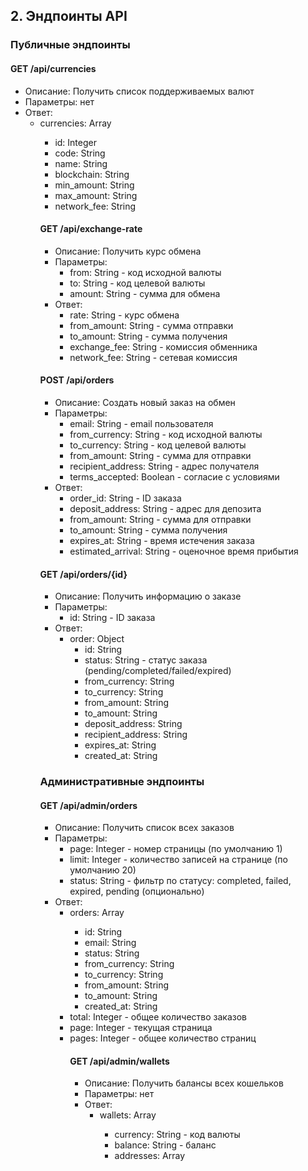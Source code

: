 
## 2. Эндпоинты API

### Публичные эндпоинты

#### GET /api/currencies
- Описание: Получить список поддерживаемых валют
- Параметры: нет
- Ответ:
  - currencies: Array<Object>
    - id: Integer
    - code: String
    - name: String
    - blockchain: String
    - min_amount: String
    - max_amount: String
    - network_fee: String

#### GET /api/exchange-rate
- Описание: Получить курс обмена
- Параметры:
  - from: String - код исходной валюты
  - to: String - код целевой валюты
  - amount: String - сумма для обмена
- Ответ:
  - rate: String - курс обмена
  - from_amount: String - сумма отправки
  - to_amount: String - сумма получения
  - exchange_fee: String - комиссия обменника
  - network_fee: String - сетевая комиссия

#### POST /api/orders
- Описание: Создать новый заказ на обмен
- Параметры:
  - email: String - email пользователя
  - from_currency: String - код исходной валюты
  - to_currency: String - код целевой валюты
  - from_amount: String - сумма для отправки
  - recipient_address: String - адрес получателя
  - terms_accepted: Boolean - согласие с условиями
- Ответ:
  - order_id: String - ID заказа
  - deposit_address: String - адрес для депозита
  - from_amount: String - сумма для отправки
  - to_amount: String - сумма получения
  - expires_at: String - время истечения заказа
  - estimated_arrival: String - оценочное время прибытия

#### GET /api/orders/{id}
- Описание: Получить информацию о заказе
- Параметры:
  - id: String - ID заказа
- Ответ:
  - order: Object
    - id: String
    - status: String - статус заказа (pending/completed/failed/expired)
    - from_currency: String
    - to_currency: String
    - from_amount: String
    - to_amount: String
    - deposit_address: String
    - recipient_address: String
    - expires_at: String
    - created_at: String

### Административные эндпоинты

#### GET /api/admin/orders
- Описание: Получить список всех заказов
- Параметры:
  - page: Integer - номер страницы (по умолчанию 1)
  - limit: Integer - количество записей на странице (по умолчанию 20)
  - status: String - фильтр по статусу: completed, failed, expired, pending (опционально)
- Ответ:
  - orders: Array<Object>
    - id: String
    - email: String
    - status: String
    - from_currency: String
    - to_currency: String
    - from_amount: String
    - to_amount: String
    - created_at: String
  - total: Integer - общее количество заказов
  - page: Integer - текущая страница
  - pages: Integer - общее количество страниц

#### GET /api/admin/wallets
- Описание: Получить балансы всех кошельков
- Параметры: нет
- Ответ:
  - wallets: Array<Object>
    - currency: String - код валюты
    - balance: String - баланс
    - addresses: Array<Object>
      - address: String
      - balance: String
      - is_active: Boolean

#### POST /api/admin/orders/{id}/process
- Описание: Обработать заказ вручную
- Параметры:
  - id: String - ID заказа
  - action: String - действие (complete, fail, refund)
- Ответ:
  - success: Boolean
  - message: String

#### GET /api/admin/transactions
- Описание: Получить список транзакций
- Параметры:
  - page: Integer - номер страницы
  - limit: Integer - количество записей на странице
  - type: String - тип транзакции (deposit, withdrawal)
  - status: String - статус транзакции: pending, confirmed, failed
- Ответ:
  - transactions: Array<Object>
    - id: String
    - order_id: String
    - type: String
    - currency: String
    - amount: String
    - address: String
    - tx_hash: String
    - status: String
    - created_at: String
  - total: Integer
  - page: Integer
  - pages: Integer